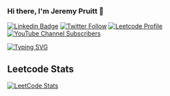 ### Hi there, I'm Jeremy Pruitt 👋

[![Linkedin Badge](https://img.shields.io/badge/-LinkedIn-0e76a8?style=for-the-badge&logo=Linkedin&logoColor=white)](https://linkedin.com/in/jeremypruitt)
[![Twitter Follow](https://img.shields.io/twitter/follow/jeremypruitt?color=1DA1F2&logo=twitter&style=for-the-badge&label=Twitter)](https://twitter.com/jeremypruitt)
[![Leetcode Profile](https://img.shields.io/badge/Leetcode-88-orange?style=for-the-badge&logo=leetcode)](https://leetcode.com/jeremypruitt/)
[![YouTube Channel Subscribers](https://img.shields.io/youtube/channel/subscribers/UCzy_THI0vc42g-6Fh2p40yw?logo=youtube&logoColor=red&style=for-the-badge&label=YouTube)](https://www.youtube.com/c/TrailsWeHike)

[![Typing SVG](https://readme-typing-svg.herokuapp.com?font=comfortaa&color=%23F77B93&size=25&height=40&lines=I'm+a+Software+Engineer;I'm+a+DevOps+Engineer;I'm+a+Cloud+Architect;I'm+an+Engineering+Leader;I'm+an+Infrastructure+Engineer)](https://git.io/typing-svg)

## Leetcode Stats
[![LeetCode Stats](https://leetcode.card.workers.dev/jeremypruitt?theme=nord&font=baloo&extension=activity)](https://leetcode.com/jeremypruitt/)
